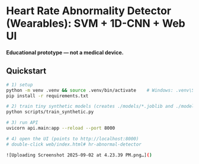 # Heart Rate Abnormality Detector (Wearables): SVM + 1D-CNN + Web UI

**Educational prototype — not a medical device.**

## Quickstart

```bash
# 1) setup
python -m venv .venv && source .venv/bin/activate    # Windows: .venv\Scripts\activate
pip install -r requirements.txt

# 2) train tiny synthetic models (creates ./models/*.joblib and ./models/cnn.pt)
python scripts/train_synthetic.py

# 3) run API
uvicorn api.main:app --reload --port 8000

# 4) open the UI (points to http://localhost:8000)
# double-click web/index.html# hr-abnormal-detector

![Uploading Screenshot 2025-09-02 at 4.23.39 PM.png…]()

